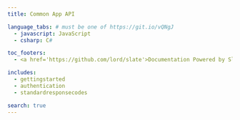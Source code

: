 ```yaml
---
title: Common App API

language_tabs: # must be one of https://git.io/vQNgJ
  - javascript: JavaScript
  - csharp: C#

toc_footers:
  - <a href='https://github.com/lord/slate'>Documentation Powered by Slate</a>

includes:
  - gettingstarted
  - authentication
  - standardresponsecodes

search: true
---
```

